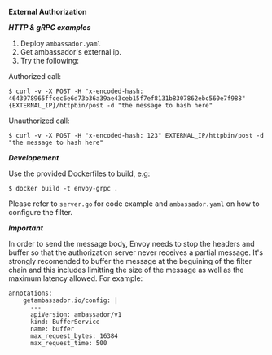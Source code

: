 **External Authorization**

***HTTP & gRPC examples***

1. Deploy `ambassador.yaml`
2. Get ambassador's external ip.
3. Try the following:

Authorized call:
```
$ curl -v -X POST -H "x-encoded-hash: 4643978965ffcec6e6d73b36a39ae43ceb15f7ef8131b8307862ebc560e7f988" {EXTERNAL_IP}/httpbin/post -d "the message to hash here"
```

Unauthorized call:
```
$ curl -v -X POST -H "x-encoded-hash: 123" EXTERNAL_IP/httpbin/post -d "the message to hash here"
```

***Developement***

Use the provided Dockerfiles to build, e.g:
```
$ docker build -t envoy-grpc .
```

Please refer to `server.go` for code example and `ambassador.yaml` on how to configure the filter. 

***Important***

In order to send the message body, Envoy needs to stop the headers and buffer so that the authorization server 
never receives a partial message. It's strongly recomended to buffer the message at the beguining of the filter 
chain and this includes limitting the size of the message as well as the maximum latency allowed. For example:
```
annotations:
    getambassador.io/config: |
      ---
      apiVersion: ambassador/v1
      kind: BufferService
      name: buffer
      max_request_bytes: 16384
      max_request_time: 500
```
